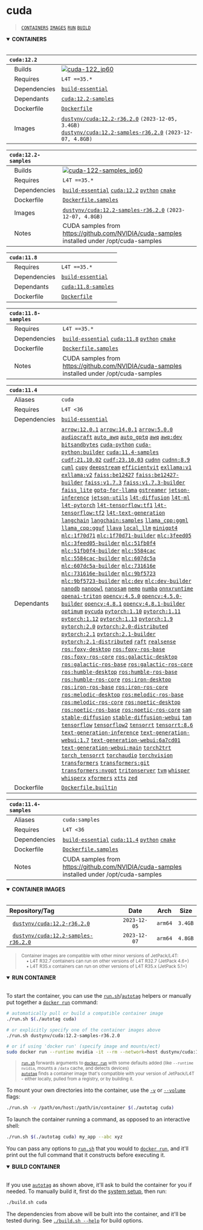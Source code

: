 # cuda

> [`CONTAINERS`](#user-content-containers) [`IMAGES`](#user-content-images) [`RUN`](#user-content-run) [`BUILD`](#user-content-build)

<details open>
<summary><b><a id="containers">CONTAINERS</a></b></summary>
<br>

| **`cuda:12.2`** | |
| :-- | :-- |
| &nbsp;&nbsp;&nbsp;Builds | [![`cuda-122_jp60`](https://img.shields.io/github/actions/workflow/status/dusty-nv/jetson-containers/cuda-122_jp60.yml?label=cuda-122:jp60)](https://github.com/dusty-nv/jetson-containers/actions/workflows/cuda-122_jp60.yml) |
| &nbsp;&nbsp;&nbsp;Requires | `L4T ==35.*` |
| &nbsp;&nbsp;&nbsp;Dependencies | [`build-essential`](/packages/build-essential) |
| &nbsp;&nbsp;&nbsp;Dependants | [`cuda:12.2-samples`](/packages/cuda/cuda) |
| &nbsp;&nbsp;&nbsp;Dockerfile | [`Dockerfile`](Dockerfile) |
| &nbsp;&nbsp;&nbsp;Images | [`dustynv/cuda:12.2-r36.2.0`](https://hub.docker.com/r/dustynv/cuda/tags) `(2023-12-05, 3.4GB)`<br>[`dustynv/cuda:12.2-samples-r36.2.0`](https://hub.docker.com/r/dustynv/cuda/tags) `(2023-12-07, 4.8GB)` |

| **`cuda:12.2-samples`** | |
| :-- | :-- |
| &nbsp;&nbsp;&nbsp;Builds | [![`cuda-122-samples_jp60`](https://img.shields.io/github/actions/workflow/status/dusty-nv/jetson-containers/cuda-122-samples_jp60.yml?label=cuda-122-samples:jp60)](https://github.com/dusty-nv/jetson-containers/actions/workflows/cuda-122-samples_jp60.yml) |
| &nbsp;&nbsp;&nbsp;Requires | `L4T ==35.*` |
| &nbsp;&nbsp;&nbsp;Dependencies | [`build-essential`](/packages/build-essential) [`cuda:12.2`](/packages/cuda/cuda) [`python`](/packages/python) [`cmake`](/packages/cmake/cmake_pip) |
| &nbsp;&nbsp;&nbsp;Dockerfile | [`Dockerfile.samples`](Dockerfile.samples) |
| &nbsp;&nbsp;&nbsp;Images | [`dustynv/cuda:12.2-samples-r36.2.0`](https://hub.docker.com/r/dustynv/cuda/tags) `(2023-12-07, 4.8GB)` |
| &nbsp;&nbsp;&nbsp;Notes | CUDA samples from https://github.com/NVIDIA/cuda-samples installed under /opt/cuda-samples |

| **`cuda:11.8`** | |
| :-- | :-- |
| &nbsp;&nbsp;&nbsp;Requires | `L4T ==35.*` |
| &nbsp;&nbsp;&nbsp;Dependencies | [`build-essential`](/packages/build-essential) |
| &nbsp;&nbsp;&nbsp;Dependants | [`cuda:11.8-samples`](/packages/cuda/cuda) |
| &nbsp;&nbsp;&nbsp;Dockerfile | [`Dockerfile`](Dockerfile) |

| **`cuda:11.8-samples`** | |
| :-- | :-- |
| &nbsp;&nbsp;&nbsp;Requires | `L4T ==35.*` |
| &nbsp;&nbsp;&nbsp;Dependencies | [`build-essential`](/packages/build-essential) [`cuda:11.8`](/packages/cuda/cuda) [`python`](/packages/python) [`cmake`](/packages/cmake/cmake_pip) |
| &nbsp;&nbsp;&nbsp;Dockerfile | [`Dockerfile.samples`](Dockerfile.samples) |
| &nbsp;&nbsp;&nbsp;Notes | CUDA samples from https://github.com/NVIDIA/cuda-samples installed under /opt/cuda-samples |

| **`cuda:11.4`** | |
| :-- | :-- |
| &nbsp;&nbsp;&nbsp;Aliases | `cuda` |
| &nbsp;&nbsp;&nbsp;Requires | `L4T <36` |
| &nbsp;&nbsp;&nbsp;Dependencies | [`build-essential`](/packages/build-essential) |
| &nbsp;&nbsp;&nbsp;Dependants | [`arrow:12.0.1`](/packages/arrow) [`arrow:14.0.1`](/packages/arrow) [`arrow:5.0.0`](/packages/arrow) [`audiocraft`](/packages/audio/audiocraft) [`auto_awq`](/packages/llm/auto_awq) [`auto_gptq`](/packages/llm/auto_gptq) [`awq`](/packages/llm/awq) [`awq:dev`](/packages/llm/awq) [`bitsandbytes`](/packages/llm/bitsandbytes) [`cuda-python`](/packages/cuda/cuda-python) [`cuda-python:builder`](/packages/cuda/cuda-python) [`cuda:11.4-samples`](/packages/cuda/cuda) [`cudf:21.10.02`](/packages/rapids/cudf) [`cudf:23.10.03`](/packages/rapids/cudf) [`cudnn`](/packages/cuda/cudnn) [`cudnn:8.9`](/packages/cuda/cudnn) [`cuml`](/packages/rapids/cuml) [`cupy`](/packages/cuda/cupy) [`deepstream`](/packages/deepstream) [`efficientvit`](/packages/vit/efficientvit) [`exllama:v1`](/packages/llm/exllama) [`exllama:v2`](/packages/llm/exllama) [`faiss:be12427`](/packages/vectordb/faiss) [`faiss:be12427-builder`](/packages/vectordb/faiss) [`faiss:v1.7.3`](/packages/vectordb/faiss) [`faiss:v1.7.3-builder`](/packages/vectordb/faiss) [`faiss_lite`](/packages/vectordb/faiss_lite) [`gptq-for-llama`](/packages/llm/gptq-for-llama) [`gstreamer`](/packages/gstreamer) [`jetson-inference`](/packages/jetson-inference) [`jetson-utils`](/packages/jetson-utils) [`l4t-diffusion`](/packages/l4t/l4t-diffusion) [`l4t-ml`](/packages/l4t/l4t-ml) [`l4t-pytorch`](/packages/l4t/l4t-pytorch) [`l4t-tensorflow:tf1`](/packages/l4t/l4t-tensorflow) [`l4t-tensorflow:tf2`](/packages/l4t/l4t-tensorflow) [`l4t-text-generation`](/packages/l4t/l4t-text-generation) [`langchain`](/packages/llm/langchain) [`langchain:samples`](/packages/llm/langchain) [`llama_cpp:ggml`](/packages/llm/llama_cpp) [`llama_cpp:gguf`](/packages/llm/llama_cpp) [`llava`](/packages/llm/llava) [`local_llm`](/packages/llm/local_llm) [`minigpt4`](/packages/llm/minigpt4) [`mlc:1f70d71`](/packages/llm/mlc) [`mlc:1f70d71-builder`](/packages/llm/mlc) [`mlc:3feed05`](/packages/llm/mlc) [`mlc:3feed05-builder`](/packages/llm/mlc) [`mlc:51fb0f4`](/packages/llm/mlc) [`mlc:51fb0f4-builder`](/packages/llm/mlc) [`mlc:5584cac`](/packages/llm/mlc) [`mlc:5584cac-builder`](/packages/llm/mlc) [`mlc:607dc5a`](/packages/llm/mlc) [`mlc:607dc5a-builder`](/packages/llm/mlc) [`mlc:731616e`](/packages/llm/mlc) [`mlc:731616e-builder`](/packages/llm/mlc) [`mlc:9bf5723`](/packages/llm/mlc) [`mlc:9bf5723-builder`](/packages/llm/mlc) [`mlc:dev`](/packages/llm/mlc) [`mlc:dev-builder`](/packages/llm/mlc) [`nanodb`](/packages/vectordb/nanodb) [`nanoowl`](/packages/vit/nanoowl) [`nanosam`](/packages/vit/nanosam) [`nemo`](/packages/nemo) [`numba`](/packages/numba) [`onnxruntime`](/packages/onnxruntime) [`openai-triton`](/packages/openai-triton) [`opencv:4.5.0`](/packages/opencv) [`opencv:4.5.0-builder`](/packages/opencv/opencv_builder) [`opencv:4.8.1`](/packages/opencv) [`opencv:4.8.1-builder`](/packages/opencv/opencv_builder) [`optimum`](/packages/llm/optimum) [`pycuda`](/packages/cuda/pycuda) [`pytorch:1.10`](/packages/pytorch) [`pytorch:1.11`](/packages/pytorch) [`pytorch:1.12`](/packages/pytorch) [`pytorch:1.13`](/packages/pytorch) [`pytorch:1.9`](/packages/pytorch) [`pytorch:2.0`](/packages/pytorch) [`pytorch:2.0-distributed`](/packages/pytorch) [`pytorch:2.1`](/packages/pytorch) [`pytorch:2.1-builder`](/packages/pytorch) [`pytorch:2.1-distributed`](/packages/pytorch) [`raft`](/packages/rapids/raft) [`realsense`](/packages/realsense) [`ros:foxy-desktop`](/packages/ros) [`ros:foxy-ros-base`](/packages/ros) [`ros:foxy-ros-core`](/packages/ros) [`ros:galactic-desktop`](/packages/ros) [`ros:galactic-ros-base`](/packages/ros) [`ros:galactic-ros-core`](/packages/ros) [`ros:humble-desktop`](/packages/ros) [`ros:humble-ros-base`](/packages/ros) [`ros:humble-ros-core`](/packages/ros) [`ros:iron-desktop`](/packages/ros) [`ros:iron-ros-base`](/packages/ros) [`ros:iron-ros-core`](/packages/ros) [`ros:melodic-desktop`](/packages/ros) [`ros:melodic-ros-base`](/packages/ros) [`ros:melodic-ros-core`](/packages/ros) [`ros:noetic-desktop`](/packages/ros) [`ros:noetic-ros-base`](/packages/ros) [`ros:noetic-ros-core`](/packages/ros) [`sam`](/packages/vit/sam) [`stable-diffusion`](/packages/diffusion/stable-diffusion) [`stable-diffusion-webui`](/packages/diffusion/stable-diffusion-webui) [`tam`](/packages/vit/tam) [`tensorflow`](/packages/tensorflow) [`tensorflow2`](/packages/tensorflow) [`tensorrt`](/packages/tensorrt) [`tensorrt:8.6`](/packages/tensorrt) [`text-generation-inference`](/packages/llm/text-generation-inference) [`text-generation-webui:1.7`](/packages/llm/text-generation-webui) [`text-generation-webui:6a7cd01`](/packages/llm/text-generation-webui) [`text-generation-webui:main`](/packages/llm/text-generation-webui) [`torch2trt`](/packages/pytorch/torch2trt) [`torch_tensorrt`](/packages/pytorch/torch_tensorrt) [`torchaudio`](/packages/pytorch/torchaudio) [`torchvision`](/packages/pytorch/torchvision) [`transformers`](/packages/llm/transformers) [`transformers:git`](/packages/llm/transformers) [`transformers:nvgpt`](/packages/llm/transformers) [`tritonserver`](/packages/tritonserver) [`tvm`](/packages/tvm) [`whisper`](/packages/audio/whisper) [`whisperx`](/packages/audio/whisperx) [`xformers`](/packages/llm/xformers) [`xtts`](/packages/audio/xtts) [`zed`](/packages/zed) |
| &nbsp;&nbsp;&nbsp;Dockerfile | [`Dockerfile.builtin`](Dockerfile.builtin) |

| **`cuda:11.4-samples`** | |
| :-- | :-- |
| &nbsp;&nbsp;&nbsp;Aliases | `cuda:samples` |
| &nbsp;&nbsp;&nbsp;Requires | `L4T <36` |
| &nbsp;&nbsp;&nbsp;Dependencies | [`build-essential`](/packages/build-essential) [`cuda:11.4`](/packages/cuda/cuda) [`python`](/packages/python) [`cmake`](/packages/cmake/cmake_pip) |
| &nbsp;&nbsp;&nbsp;Dockerfile | [`Dockerfile.samples`](Dockerfile.samples) |
| &nbsp;&nbsp;&nbsp;Notes | CUDA samples from https://github.com/NVIDIA/cuda-samples installed under /opt/cuda-samples |

</details>

<details open>
<summary><b><a id="images">CONTAINER IMAGES</a></b></summary>
<br>

| Repository/Tag | Date | Arch | Size |
| :-- | :--: | :--: | :--: |
| &nbsp;&nbsp;[`dustynv/cuda:12.2-r36.2.0`](https://hub.docker.com/r/dustynv/cuda/tags) | `2023-12-05` | `arm64` | `3.4GB` |
| &nbsp;&nbsp;[`dustynv/cuda:12.2-samples-r36.2.0`](https://hub.docker.com/r/dustynv/cuda/tags) | `2023-12-07` | `arm64` | `4.8GB` |

> <sub>Container images are compatible with other minor versions of JetPack/L4T:</sub><br>
> <sub>&nbsp;&nbsp;&nbsp;&nbsp;• L4T R32.7 containers can run on other versions of L4T R32.7 (JetPack 4.6+)</sub><br>
> <sub>&nbsp;&nbsp;&nbsp;&nbsp;• L4T R35.x containers can run on other versions of L4T R35.x (JetPack 5.1+)</sub><br>
</details>

<details open>
<summary><b><a id="run">RUN CONTAINER</a></b></summary>
<br>

To start the container, you can use the [`run.sh`](/docs/run.md)/[`autotag`](/docs/run.md#autotag) helpers or manually put together a [`docker run`](https://docs.docker.com/engine/reference/commandline/run/) command:
```bash
# automatically pull or build a compatible container image
./run.sh $(./autotag cuda)

# or explicitly specify one of the container images above
./run.sh dustynv/cuda:12.2-samples-r36.2.0

# or if using 'docker run' (specify image and mounts/ect)
sudo docker run --runtime nvidia -it --rm --network=host dustynv/cuda:12.2-samples-r36.2.0
```
> <sup>[`run.sh`](/docs/run.md) forwards arguments to [`docker run`](https://docs.docker.com/engine/reference/commandline/run/) with some defaults added (like `--runtime nvidia`, mounts a `/data` cache, and detects devices)</sup><br>
> <sup>[`autotag`](/docs/run.md#autotag) finds a container image that's compatible with your version of JetPack/L4T - either locally, pulled from a registry, or by building it.</sup>

To mount your own directories into the container, use the [`-v`](https://docs.docker.com/engine/reference/commandline/run/#volume) or [`--volume`](https://docs.docker.com/engine/reference/commandline/run/#volume) flags:
```bash
./run.sh -v /path/on/host:/path/in/container $(./autotag cuda)
```
To launch the container running a command, as opposed to an interactive shell:
```bash
./run.sh $(./autotag cuda) my_app --abc xyz
```
You can pass any options to [`run.sh`](/docs/run.md) that you would to [`docker run`](https://docs.docker.com/engine/reference/commandline/run/), and it'll print out the full command that it constructs before executing it.
</details>
<details open>
<summary><b><a id="build">BUILD CONTAINER</b></summary>
<br>

If you use [`autotag`](/docs/run.md#autotag) as shown above, it'll ask to build the container for you if needed.  To manually build it, first do the [system setup](/docs/setup.md), then run:
```bash
./build.sh cuda
```
The dependencies from above will be built into the container, and it'll be tested during.  See [`./build.sh --help`](/jetson_containers/build.py) for build options.
</details>
